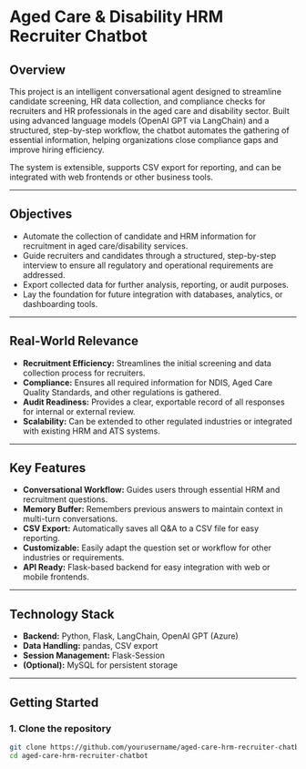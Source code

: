 # Aged Care & Disability HRM Recruiter Chatbot

## Overview

This project is an intelligent conversational agent designed to streamline candidate screening, HR data collection, and compliance checks for recruiters and HR professionals in the aged care and disability sector. Built using advanced language models (OpenAI GPT via LangChain) and a structured, step-by-step workflow, the chatbot automates the gathering of essential information, helping organizations close compliance gaps and improve hiring efficiency.

The system is extensible, supports CSV export for reporting, and can be integrated with web frontends or other business tools.

---

## Objectives

- Automate the collection of candidate and HRM information for recruitment in aged care/disability services.
- Guide recruiters and candidates through a structured, step-by-step interview to ensure all regulatory and operational requirements are addressed.
- Export collected data for further analysis, reporting, or audit purposes.
- Lay the foundation for future integration with databases, analytics, or dashboarding tools.

---

## Real-World Relevance

- **Recruitment Efficiency:** Streamlines the initial screening and data collection process for recruiters.
- **Compliance:** Ensures all required information for NDIS, Aged Care Quality Standards, and other regulations is gathered.
- **Audit Readiness:** Provides a clear, exportable record of all responses for internal or external review.
- **Scalability:** Can be extended to other regulated industries or integrated with existing HRM and ATS systems.

---

## Key Features

- **Conversational Workflow:** Guides users through essential HRM and recruitment questions.
- **Memory Buffer:** Remembers previous answers to maintain context in multi-turn conversations.
- **CSV Export:** Automatically saves all Q&A to a CSV file for easy reporting.
- **Customizable:** Easily adapt the question set or workflow for other industries or requirements.
- **API Ready:** Flask-based backend for easy integration with web or mobile frontends.

---

## Technology Stack

- **Backend:** Python, Flask, LangChain, OpenAI GPT (Azure)
- **Data Handling:** pandas, CSV export
- **Session Management:** Flask-Session
- **(Optional):** MySQL for persistent storage

---

## Getting Started

### 1. Clone the repository

```bash
git clone https://github.com/yourusername/aged-care-hrm-recruiter-chatbot.git
cd aged-care-hrm-recruiter-chatbot
